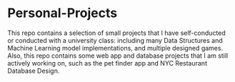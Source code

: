 # Personal-Projects
This repo contains a selection of small projects that I have self-conducted or conducted with a university class: including many Data Structures and Machine Learning model implementations, and multiple designed games.
Also, this repo contains some web app and database projects that I am still actively working on, such as the pet finder app and NYC Restaurant Database Design.
